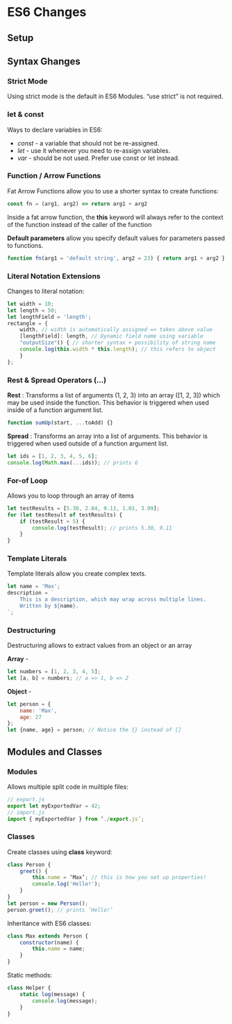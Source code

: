 # ES6 Changes

## Setup

## Syntax Ghanges

### Strict Mode
Using strict mode is the default in ES6 Modules. “use strict” is not required.

### let & const
Ways to declare variables in ES6:
* *const* - a variable that should not be re-assigned.
* *let* - use it whenever you need to re-assign variables.
* *var* - should be not used. Prefer use const or let instead.

### Function / Arrow Functions
Fat Arrow Functions allow you to use a shorter syntax to create functions:

```javascript
const fn = (arg1, arg2) => return arg1 + arg2
```
Inside a fat arrow function, the **this** keyword will always
refer to the context of the function instead of the caller of the function

**Default parameters** allow you specify default values for parameters passed
to functions.
```javascript
function fn(arg1 = 'default string', arg2 = 23) { return arg1 + arg2 }
```

### Literal Notation Extensions
Changes to literal notation:

```javascript
let width = 10;
let length = 50;
let lengthField = 'length';
rectangle = {
    width, // width is automatically assigned => takes above value
    [lengthField]: length, // Dynamic field name using variable
    "outputSize"() { // shorter syntax + possibility of string name
    console.log(this.width * this.length); // this refers to object
    }
};
```
### Rest & Spread Operators (...)

**Rest** : Transforms a list of arguments (1, 2, 3) into an array ([1, 2, 3]) which may be
used inside the function. This behavior is triggered when used inside of a function argument list.

```javascript
function sumUp(start, ...toAdd) {}
```

**Spread** : Transforms an array into a list of arguments. This behavior is triggered
when used outside of a function argument list.

```javascript
let ids = [1, 2, 3, 4, 5, 6];
console.log(Math.max(...ids)); // prints 6
```

### For-of Loop
Allows you to loop through an array of items
```javascript
let testResults = [5.30, 2.84, 9.11, 1.01, 3.99];
for (let testResult of testResults) {
    if (testResult > 5) {
        console.log(testResult); // prints 5.30, 9.11
    }
}
```

### Template Literals
Template literals allow you create complex texts.
```javascript
let name = 'Max';
description = `
    This is a description, which may wrap across multiple lines.
    Written by ${name}.
`;
```

### Destructuring
Destructuring allows to extract values from an object or an array

**Array** - 
```javascript
let numbers = [1, 2, 3, 4, 5];
let [a, b] = numbers; // a => 1, b => 2
```

**Object** - 
```javascript
let person = {
    name: 'Max',
    age: 27
};
let {name, age} = person; // Notice the {} instead of []
```

## Modules and Classes

### Modules
Allows multiple split code in muiltiple files:

```javascript
// export.js
export let myExportedVar = 42;
// import.js
import { myExportedVar } from ‘./export.js’;
```

### Classes
Create classes using **class** keyword:

```javascript
class Person {
    greet() {
        this.name = ‘Max’; // this is how you set up properties!
        console.log('Hello!');
    }
}
let person = new Person();
person.greet(); // prints ‘Hello!’
```
Inheritance with ES6 classes:
```javascript
class Max extends Person {
    constructor(name) {
        this.name = name;
    }
}
```
Static methods:
```javascript
class Helper {
    static log(message) {
        console.log(message);
    }
}
```
